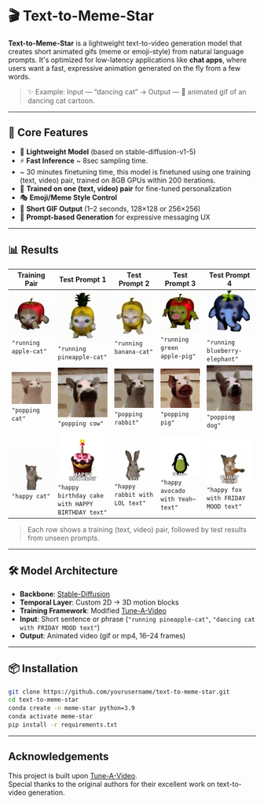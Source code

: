 # 🎬 Text-to-Meme-Star

**Text-to-Meme-Star** is a lightweight text-to-video generation model that creates short animated gifs (meme or emoji-style) from natural language prompts. It's optimized for low-latency applications like **chat apps**, where users want a fast, expressive animation generated on the fly from a few words.

> ✨ Example: Input — “dancing cat” → Output — 🤯 animated gif of an dancing cat cartoon.

---

## 🧠 Core Features


- 🐥 **Lightweight Model** (based on stable-diffusion-v1-5)
- ⚡ **Fast Inference** ~ 8sec sampling time.
- ~ 30 minutes finetuning time, this model is finetuned using one training (text, video) pair, trained on 8GB GPUs within 200 iterations.
- 🧪 **Trained on one (text, video) pair** for fine-tuned personalization
- 🎭 **Emoji/Meme Style Control** 
- 🔁 **Short GIF Output** (1–2 seconds, 128×128 or 256×256)
- 🧾 **Prompt-based Generation** for expressive messaging UX

---
## 📊 Results 

| **Training Pair** | **Test Prompt 1** | **Test Prompt 2** | **Test Prompt 3** | **Test Prompt 4** |
|-------------------|-------------------|-------------------|-------------------|-------------------|
| ![](results/cat_apple.gif)<br>`"running apple-cat"` | ![](results/running_pineapple_cat.gif)<br>`"running pineapple-cat"` | ![](results/running_banana_cat.gif)<br>`"running banana-cat"` | ![](results/running_green_apple_pig.gif)<br>`"running green apple-pig"` | ![](results/running_blueberry_elephant.gif)<br>`"running blueberry-elephant"` 
| ![](results/cat_pop.gif)<br>`"popping cat"` | ![](results/popping_cow.gif)<br>`"popping cow"` | ![](results/popping_rabbit.gif)<br>`"popping rabbit"` | ![](results/popping_pig.gif)<br>`"popping pig"` | ![](results/popping_Basenji_dog.gif)<br>`"popping dog"` |
| ![](results/cat_happy.gif)<br>`"happy cat"` | ![](results/happy_birthday_cake_with_HAPPY_BIRTHDAY_text.gif)<br>`"happy birthday cake with HAPPY BIRTHDAY text"` | ![](results/happy_rabbit_with_LOL_text.gif)<br>`"happy rabbit with LOL text"` | ![](results/happy_avocado_with_Yeah~_text.gif)<br>`"happy avocado with Yeah~ text"` | ![](results/happy_fox_with_FRIDAY_MOOD_text.gif)<br>`"happy fox with FRIDAY MOOD text"` |


> Each row shows a training (text, video) pair, followed by test results from unseen prompts.

---

## 🛠️ Model Architecture

- **Backbone**: [Stable-Diffusion](https://huggingface.co/sd-legacy/stable-diffusion-v1-5)
- **Temporal Layer**: Custom 2D → 3D motion blocks 
- **Training Framework**: Modified [Tune-A-Video](https://github.com/showlab/Tune-A-Video)
- **Input**: Short sentence or phrase (`"running pineapple-cat"`, `"dancing cat with FRIDAY MOOD text"`)
- **Output**: Animated video (gif or mp4, 16–24 frames)

---

## 📦 Installation

```bash
git clone https://github.com/yourusername/text-to-meme-star.git
cd text-to-meme-star
conda create -n meme-star python=3.9
conda activate meme-star
pip install -r requirements.txt
```
---

## Acknowledgements
This project is built upon [Tune-A-Video](https://github.com/showlab/Tune-A-Video).  
Special thanks to the original authors for their excellent work on text-to-video generation.

